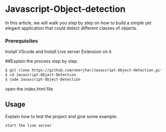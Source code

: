 # Javascript-Object-detection

In this article, we will walk you step by step on how to build a simple yet elegant application that could detect different classes of objects.

### Prerequisites

Install VScode and Install Live server Extension on it. 

##Explain the process step by step.

```bash
$ git clone https://github.com/neerjhar/Javascript-Object-detection.git
$ cd Javascript-Object-Detection
$ code Javascript-Object-Detection
```
open the index.html file

## Usage
Explain how to test the project and give some example.

```bash
start the live server 
```

